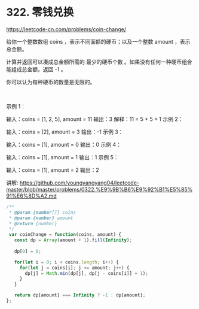 # 322. 零钱兑换


https://leetcode-cn.com/problems/coin-change/


给你一个整数数组 coins ，表示不同面额的硬币；以及一个整数 amount ，表示总金额。

计算并返回可以凑成总金额所需的 最少的硬币个数 。如果没有任何一种硬币组合能组成总金额，返回 -1 。

你可以认为每种硬币的数量是无限的。

 

示例 1：

输入：coins = [1, 2, 5], amount = 11
输出：3 
解释：11 = 5 + 5 + 1
示例 2：

输入：coins = [2], amount = 3
输出：-1
示例 3：

输入：coins = [1], amount = 0
输出：0
示例 4：

输入：coins = [1], amount = 1
输出：1
示例 5：

输入：coins = [1], amount = 2
输出：2

讲解:
https://github.com/youngyangyang04/leetcode-master/blob/master/problems/0322.%E9%9B%B6%E9%92%B1%E5%85%91%E6%8D%A2.md


```js
/**
 * @param {number[]} coins
 * @param {number} amount
 * @return {number}
 */
 var coinChange = function(coins, amount) {
   const dp = Array(amount + 1).fill(Infinity);
   
   dp[0] = 0;

   for(let i = 0; i < coins.length; i++) {
     for(let j = coins[i]; j <= amount; j++) {
       dp[j] = Math.min(dp[j], dp[j - coins[i]] + 1);
     }
   }

   return dp[amount] === Infinity ? -1 : dp[amount];
};
```
